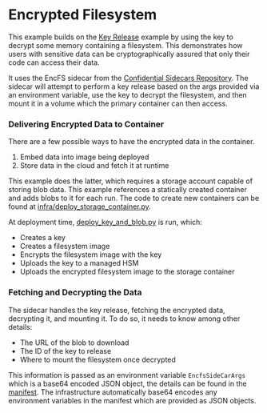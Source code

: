 # Encrypted Filesystem

This example builds on the [Key Release](../key_release/README.md) example by using the key to decrypt some memory containing a filesystem. This demonstrates how users with sensitive data can be cryptographically assured that only their code can access their data.

It uses the EncFS sidecar from the [Confidential Sidecars Repository](https://github.com/microsoft/confidential-sidecar-containers). The sidecar will attempt to perform a key release based on the args provided via an environment variable, use the key to decrypt the filesystem, and then mount it in a volume which the primary container can then access.

### Delivering Encrypted Data to Container

There are a few possible ways to have the encrypted data in the container.

1. Embed data into image being deployed
2. Store data in the cloud and fetch it at runtime

This example does the latter, which requires a storage account capable of storing blob data. This example references a statically created container and adds blobs to it for each run. The code to create new containers can be found at [infra/deploy_storage_container.py](../../infra/deploy_storage_container.py).

At deployment time, [deploy_key_and_blob.py](deploy_key_and_blob.py) is run, which:

- Creates a key
- Creates a filesystem image
- Encrypts the filesystem image with the key
- Uploads the key to a managed HSM
- Uploads the encrypted filesystem image to the storage container

### Fetching and Decrypting the Data

The sidecar handles the key release, fetching the encrypted data, decrypting it, and mounting it. To do so, it needs to know among other details:

- The URL of the blob to download
- The ID of the key to release
- Where to mount the filesystem once decrypted

This information is passed as an environment variable `EncfsSideCarArgs` which is a base64 encoded JSON object, the details can be found in the [manifest](manifest.json). The infrastructure automatically base64 encodes any environment variables in the manifest which are provided as JSON objects.

